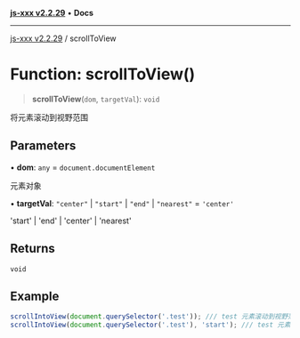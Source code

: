[**js-xxx v2.2.29**](../README.md) • **Docs**

***

[js-xxx v2.2.29](../README.md) / scrollToView

# Function: scrollToView()

> **scrollToView**(`dom`, `targetVal`): `void`

将元素滚动到视野范围

## Parameters

• **dom**: `any` = `document.documentElement`

元素对象

• **targetVal**: `"center"` \| `"start"` \| `"end"` \| `"nearest"` = `'center'`

'start' | 'end' | 'center' | 'nearest'

## Returns

`void`

## Example

```ts
scrollIntoView(document.querySelector('.test')); /// test 元素滚动到视野范围
scrollIntoView(document.querySelector('.test'), 'start'); /// test 元素滚动到视野范围顶部
```
